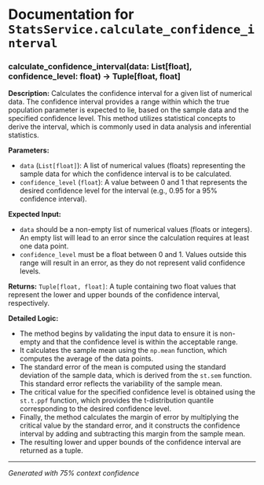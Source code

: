 # Documentation for `StatsService.calculate_confidence_interval`

### calculate_confidence_interval(data: List[float], confidence_level: float) -> Tuple[float, float]

**Description:**
Calculates the confidence interval for a given list of numerical data. The confidence interval provides a range within which the true population parameter is expected to lie, based on the sample data and the specified confidence level. This method utilizes statistical concepts to derive the interval, which is commonly used in data analysis and inferential statistics.

**Parameters:**
- `data` (`List[float]`): A list of numerical values (floats) representing the sample data for which the confidence interval is to be calculated.
- `confidence_level` (`float`): A value between 0 and 1 that represents the desired confidence level for the interval (e.g., 0.95 for a 95% confidence interval).

**Expected Input:**
- `data` should be a non-empty list of numerical values (floats or integers). An empty list will lead to an error since the calculation requires at least one data point.
- `confidence_level` must be a float between 0 and 1. Values outside this range will result in an error, as they do not represent valid confidence levels.

**Returns:**
`Tuple[float, float]`: A tuple containing two float values that represent the lower and upper bounds of the confidence interval, respectively.

**Detailed Logic:**
- The method begins by validating the input data to ensure it is non-empty and that the confidence level is within the acceptable range.
- It calculates the sample mean using the `np.mean` function, which computes the average of the data points.
- The standard error of the mean is computed using the standard deviation of the sample data, which is derived from the `st.sem` function. This standard error reflects the variability of the sample mean.
- The critical value for the specified confidence level is obtained using the `st.t.ppf` function, which provides the t-distribution quantile corresponding to the desired confidence level.
- Finally, the method calculates the margin of error by multiplying the critical value by the standard error, and it constructs the confidence interval by adding and subtracting this margin from the sample mean.
- The resulting lower and upper bounds of the confidence interval are returned as a tuple.

---
*Generated with 75% context confidence*
